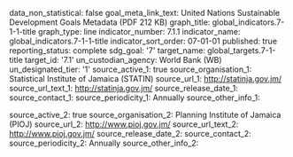 data_non_statistical: false
goal_meta_link_text: United Nations Sustainable Development Goals Metadata (PDF 212
  KB)
graph_title: global_indicators.7-1-1-title
graph_type: line
indicator_number: 7.1.1
indicator_name: global_indicators.7-1-1-title
indicator_sort_order: 07-01-01
published: true
reporting_status: complete
sdg_goal: '7'
target_name: global_targets.7-1-title
target_id: '7.1'
un_custodian_agency: World Bank (WB)
un_designated_tier: '1'
source_active_1: true
source_organisation_1: Statistical Institute of Jamaica (STATIN)
source_url_1: http://statinja.gov.jm/
source_url_text_1: http://statinja.gov.jm/
source_release_date_1: 
source_contact_1: 
source_periodicity_1: Annually
source_other_info_1: 
            
source_active_2: true
source_organisation_2: Planning Institute of Jamaica (PIOJ)
source_url_2: http://www.pioj.gov.jm/
source_url_text_2: http://www.pioj.gov.jm/
source_release_date_2: 
source_contact_2: 
source_periodicity_2: Annually
source_other_info_2: 